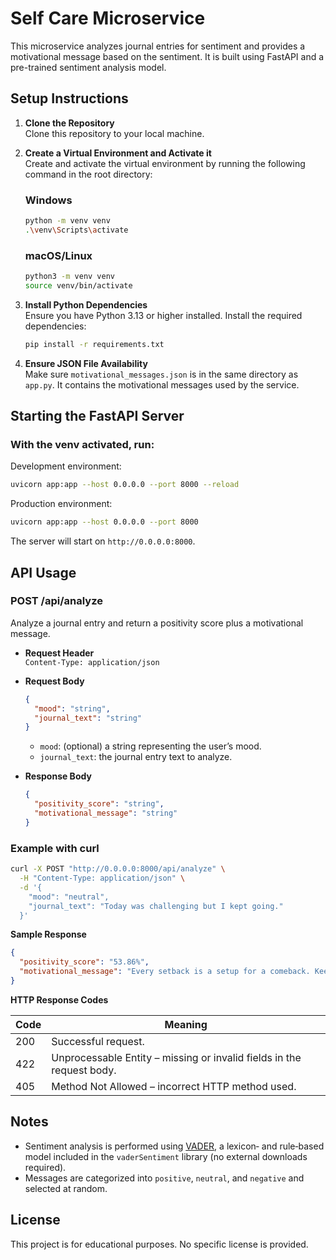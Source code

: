 # Self Care Microservice

This microservice analyzes journal entries for sentiment and provides a motivational message based on the sentiment. It is built using FastAPI and a pre-trained sentiment analysis model.

## Setup Instructions

1. **Clone the Repository**  
   Clone this repository to your local machine.

2. **Create a Virtual Environment and Activate it**  
   Create and activate the virtual environment by running the following command in the root directory:

    ### Windows
    ```bash
    python -m venv venv
    .\venv\Scripts\activate
    ```

    ### macOS/Linux
    ```bash
    python3 -m venv venv
    source venv/bin/activate
    ```

3. **Install Python Dependencies**  
   Ensure you have Python 3.13 or higher installed. Install the required dependencies:
   ```bash
   pip install -r requirements.txt
   ```

4. **Ensure JSON File Availability**  
   Make sure `motivational_messages.json` is in the same directory as `app.py`. It contains the motivational messages used by the service.

## Starting the FastAPI Server

### With the venv activated, run:
Development environment:
```bash
uvicorn app:app --host 0.0.0.0 --port 8000 --reload
```

Production environment:
```bash
uvicorn app:app --host 0.0.0.0 --port 8000
```
The server will start on `http://0.0.0.0:8000`.

## API Usage

### POST /api/analyze

Analyze a journal entry and return a positivity score plus a motivational message.

- **Request Header**  
  `Content-Type: application/json`

- **Request Body**  
  ```json
  {
    "mood": "string",
    "journal_text": "string"
  }
  ```
  - `mood`: (optional) a string representing the user’s mood.  
  - `journal_text`: the journal entry text to analyze.

- **Response Body**  
  ```json
  {
    "positivity_score": "string",
    "motivational_message": "string"
  }
  ```

### Example with curl

```bash
curl -X POST "http://0.0.0.0:8000/api/analyze" \
  -H "Content-Type: application/json" \
  -d '{
    "mood": "neutral",
    "journal_text": "Today was challenging but I kept going."
  }'
```

**Sample Response**  
```json
{
  "positivity_score": "53.86%",
  "motivational_message": "Every setback is a setup for a comeback. Keep going!"
}
```

**HTTP Response Codes**

| Code | Meaning                                      |
|------|----------------------------------------------|
| 200  | Successful request.                          |
| 422  | Unprocessable Entity – missing or invalid fields in the request body. |
| 405  | Method Not Allowed – incorrect HTTP method used. |


## Notes

- Sentiment analysis is performed using [VADER](https://github.com/cjhutto/vaderSentiment), a lexicon‐ and rule‐based model included in the `vaderSentiment` library (no external downloads required).
- Messages are categorized into `positive`, `neutral`, and `negative` and selected at random.

## License

This project is for educational purposes. No specific license is provided.